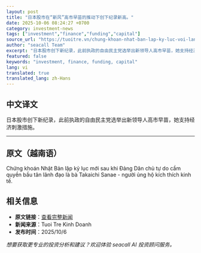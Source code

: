 ```yaml
---
layout: post
title: "日本股市在“新风”高市早苗的推动下创下纪录新高。"
date: 2025-10-06 08:24:27 +0700
category: investment-news
tags: ["investment","finance","funding","capital"]
source_url: "https://tuoitre.vn/chung-khoan-nhat-ban-lap-ky-luc-voi-lan-gio-moi-takaichi-sanae-20251006103107849.htm"
author: "seacall Team"
excerpt: "日本股市创下新纪录，此前执政的自由民主党选举出新领导人高市早苗，她支持经济刺激措施。..."
featured: false
keywords: "investment, finance, funding, capital"
lang: vi
translated: true
translated_lang: zh-Hans
---
```


## 中文译文

日本股市创下新纪录，此前执政的自由民主党选举出新领导人高市早苗，她支持经济刺激措施。

---

## 原文（越南语）

Chứng khoán Nhật Bản lập kỷ lục mới sau khi Đảng Dân chủ tự do cầm quyền bầu tân lãnh đạo là bà Takaichi Sanae - người ủng hộ kích thích kinh tế.

## 相关信息

- **原文链接**：[查看完整新闻](https://tuoitre.vn/chung-khoan-nhat-ban-lap-ky-luc-voi-lan-gio-moi-takaichi-sanae-20251006103107849.htm)
- **新闻来源**：Tuoi Tre Kinh Doanh
- **发布时间**：2025/10/6

*想要获取更专业的投资分析和建议？欢迎体验 seacall AI 投资顾问服务。*